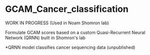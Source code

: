 # GCAM_Cancer_classification
WORK IN PROGRESS (Used in Noam Shomron lab)

Formulate GCAM scores based on a custom Quasi-Recurrent Neural Network (QRNN) built in Shomron's lab

*QRNN model classifies cancer sequencing data (unpublished)
